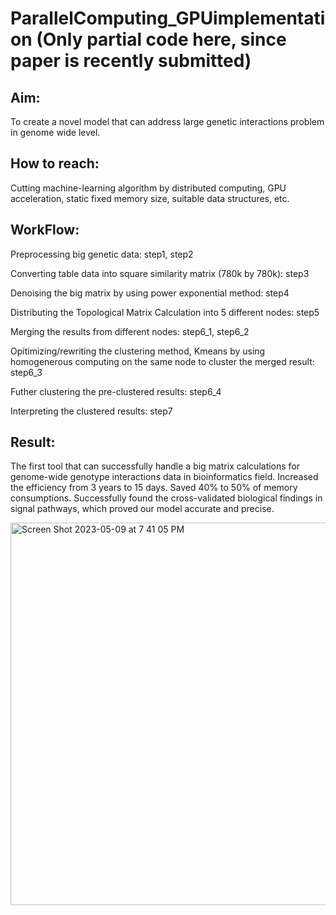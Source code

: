 # ParallelComputing_GPUimplementation (Only partial code here, since paper is recently submitted)

## Aim:
To create a novel model that can address large genetic interactions problem in genome wide level.

## How to reach:
Cutting machine-learning algorithm by distributed computing, GPU acceleration, static fixed memory size, suitable data structures, etc.

## WorkFlow:  
Preprocessing big genetic data: step1, step2  

Converting table data into square similarity matrix (780k by 780k): step3  

Denoising the big matrix by using power exponential method: step4  

Distributing the Topological Matrix Calculation into 5 different nodes: step5  

Merging the results from different nodes: step6_1, step6_2  

Opitimizing/rewriting the clustering method, Kmeans by using homogenerous computing on the same node to cluster the merged result: step6_3  

Futher clustering the pre-clustered results: step6_4  

Interpreting the clustered results: step7  

## Result:
The first tool that can successfully handle a big matrix calculations for genome-wide genotype interactions data in bioinformatics field. Increased the efficiency from 3 years to 15 days. Saved 40% to 50% of memory consumptions. Successfully found the cross-validated biological findings in signal pathways, which proved our model accurate and precise.  

<img width="612" alt="Screen Shot 2023-05-09 at 7 41 05 PM" src="https://github.com/btbbtzhang/ParallelComputing_GPUimplementation/assets/34163897/218e5a3e-7d53-4e35-acc4-3475e91014b4">
